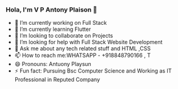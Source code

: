 ### Hola, I'm V P Antony Plaison 👋
- 🔭 I’m currently working on Full Stack
- 🌱 I’m currently learning Flutter
- 👯 I’m looking to collaborate on Projects
- 🤔 I’m looking for help with Full Stack Website Development
- 💬 Ask me about any tech related stuff and HTML ,CSS
- 📫 How to reach me:WHATSAPP - +918848790166 , T
- 😄 Pronouns: Antuony Playsun
- ⚡ Fun fact: Pursuing Bsc Computer Science and Working as IT Professional in Reputed Company

